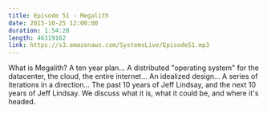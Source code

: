```yaml
--- 
title: Episode 51 - Megalith
date: 2015-10-25 12:00:00
duration: 1:54:28
length: 46319162
link: https://s3.amazonaws.com/SystemsLive/Episode51.mp3
---
```


What is Megalith? A ten year plan... A distributed "operating system" for the datacenter, the cloud, the entire internet... An idealized design... A series of iterations in a direction... The past 10 years of Jeff Lindsay, and the next 10 years of Jeff Lindsay. We discuss what it is, what it could be, and where it's headed.
